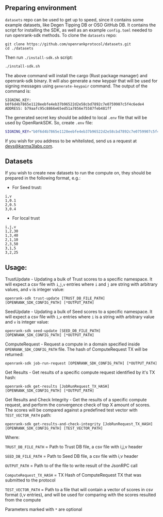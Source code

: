 ## Preparing environment
`datasets` repo can be used to get up to speed, since it contains some example datasets, like Degen Tipping DB or OSO GitHub DB.
It contains the script for installing the SDK, as well as an example `config.toml` needed to run openrank-sdk methods.
To clone the `datasets` repo:
```
git clone https://github.com/openrankprotocol/datasets.git
cd ./datasets
```
Then run `./install-sdk.sh` script:
```bash
./install-sdk.sh
```
The above command will install the cargo (Rust package manager) and openrank-sdk binary.
It will also generate a new keypair that will be used for signing messages using `generate-keypair` command.
The output of the command is:
```
SIGNING_KEY: b0f6d4b7865e1128eebfe4eb37b96522d2e58cbd7892c7e0759907c5f4c6ede4
ADDRESS: b79aafc95c8866e65ed51a7856e75587feb481ff
```
The generated secret key should be added to local `.env` file that will be used by OpenRankSDK. So, create `.env` file:
```bash
SIGNING_KEY="b0f6d4b7865e1128eebfe4eb37b96522d2e58cbd7892c7e0759907c5f4c6ede4"
```
If you wish for you address to be whitelisted, send us a request at devs@karma3labs.com.

## Datasets
If you wish to create new datasets to run the compute on, they should be prepared in the following format, e.g.:
- For Seed trust:
```csv
i,v
1,0.1
2,0.5
3,0.4
```
- For local trust
```csv
i,j,v
1,2,30
1,3,40
2,1,10
2,3,50
3,1,5
3,2,25
```

## Usage:
TrustUpdate - Updating a bulk of Trust scores to a specific namespace. It will expect a csv file with `i`,`j`,`v` entries where `i` and `j` are string with arbitrary values, and `v` is integer value:
```
openrank-sdk trust-update [TRUST_DB_FILE_PATH] [OPENRANK_SDK_CONFIG_PATH] [*OUTPUT_PATH]
```

SeedUpdate - Updating a bulk of Seed scores to a specific namespace. It will expect a csv file with `i`,`v` entries where `i` is a string with arbitrary value and `v` is integer value:
```
openrank-sdk seed-update [SEED_DB_FILE_PATH] [OPENRANK_SDK_CONFIG_PATH] [*OUTPUT_PATH]
```

ComputeRequest - Request a compute in a domain specified inside `OPENRANK_SDK_CONFIG_PATH` file. The hash of ComputeRequest TX will be returned:
```
openrank-sdk job-run-request [OPENRANK_SDK_CONFIG_PATH] [*OUTPUT_PATH]
```

Get Results - Get results of a specific compute request identified by it's TX hash:
```
openrank-sdk get-results [JobRunRequest_TX_HASH] [OPENRANK_SDK_CONFIG_PATH] [*OUTPUT_PATH]
```

Get Results and Check Integrity - Get the results of a specific compute request, and perform the convergence check of top X amount of scores.
The scores will be compared against a predefined test vector with `TEST_VECTOR_PATH` path:
```
openrank-sdk get-results-and-check-integrity [JobRunRequest_TX_HASH] [OPENRANK_SDK_CONFIG_PATH] [TEST_VECTOR_PATH]
```

Where:

`TRUST_DB_FILE_PATH` = Path to Trust DB file, a csv file with i,j,v header

`SEED_DB_FILE_PATH` = Path to Seed DB file, a csv file with i,v header

`OUTPUT_PATH` = Path to of the file to write result of the JsonRPC call

`ComputeRequest_TX_HASH` = TX Hash of ComputeRequest TX that was submitted to the protocol

`TEST_VECTOR_PATH` = Path to a file that will contain a vector of scores in csv format (i,v entries),
and will be used for comparing with the scores resulted from the compute

Parameters marked with `*` are optional
